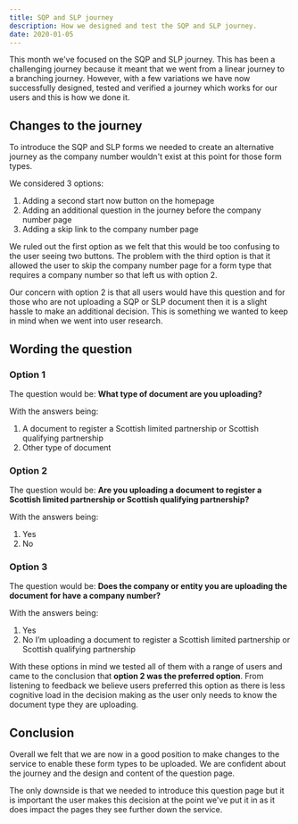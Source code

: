 ```yaml
---
title: SQP and SLP journey
description: How we designed and test the SQP and SLP journey.
date: 2020-01-05
---
```


This month we've focused on the SQP and SLP journey. This has been a challenging journey because it meant that we went from a linear journey to a branching journey. However, with a few variations we have now successfully designed, tested and verified a journey which works for our users and this is how we done it.

## Changes to the journey
To introduce the SQP and SLP forms we needed to create an alternative journey as the company number wouldn't exist at this point for those form types.

We considered 3 options:
1. Adding a second start now button on the homepage
2. Adding an additional question in the journey before the company number page
3. Adding a skip link to the company number page

We ruled out the first option as we felt that this would be too confusing to the user seeing two buttons. The problem with the third option is that it allowed the user to skip the company number page for a form type that requires a company number so that left us with option 2.

Our concern with option 2 is that all users would have this question and for those who are not uploading a SQP or SLP document then it is a slight hassle to make an additional decision. This is something we wanted to keep in mind when we went into user research.

## Wording the question

### Option 1
The question would be: **What type of document are you uploading?**

With the answers being:
1. A document to register a Scottish limited partnership or Scottish
qualifying partnership
2. Other type of document

### Option 2
The question would be: **Are you uploading a document to register a Scottish limited partnership or Scottish qualifying partnership?**

With the answers being:
1. Yes
2. No

### Option 3
The question would be: **Does the company or entity you are uploading the document for have a company number?**

With the answers being:
1. Yes
2. No I’m uploading a document to register a Scottish limited partnership or Scottish qualifying partnership

With these options in mind we tested all of them with a range of users and came to the conclusion that **option 2 was the preferred option**. From listening to feedback we believe users preferred this option as there is less cognitive load in the decision making as the user only needs to know the document type they are uploading.

## Conclusion
Overall we felt that we are now in a good position to make changes to the service to enable these form types to be uploaded. We are confident about the journey and the design and content of the question page.

The only downside is that we needed to introduce this question page but it is important the user makes this decision at the point we've put it in as it does impact the pages they see further down the service.
